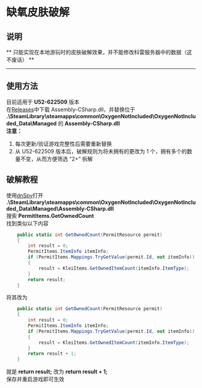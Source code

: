 # 缺氧皮肤破解

## **说明**

** 只能实现在本地游玩时的皮肤破解效果，并不能修改科雷服务器中的数据（这不废话） **

---

## **使用方法**

目前适用于 **U52-622509** 版本  
在[Releases](https://github.com/yuanze31/I_need_ONI_skin/releases)中下载 Assembly-CSharp.dll，并替换位于 **.\SteamLibrary\steamapps\common\OxygenNotIncluded\OxygenNotIncluded_Data\Managed** 的 **Assembly-CSharp.dll**  
**注意：**

1. 每次更新/验证游戏完整性后需要重新替换
2. 从 U52-622509 版本后，破解规则为将未拥有的更改为 1 个，拥有多个的数量不变，从而方便筛选 “2+” 拆解

## **破解教程**

使用[dnSpy](https://github.com/dnSpy/dnSpy)打开 **.\SteamLibrary\steamapps\common\OxygenNotIncluded\OxygenNotIncluded_Data\Managed\Assembly-CSharp.dll**  
搜索 **PermitItems.GetOwnedCount**  
找到类似以下内容

```C#
	public static int GetOwnedCount(PermitResource permit)
	{
		int result = 0;
		PermitItems.ItemInfo itemInfo;
		if (PermitItems.Mappings.TryGetValue(permit.Id, out itemInfo))
		{
			result = KleiItems.GetOwnedItemCount(itemInfo.ItemType);
		}
		return result;
	}
```

将其改为

```C#
	public static int GetOwnedCount(PermitResource permit)
	{
		int result = 0;
		PermitItems.ItemInfo itemInfo;
		if (PermitItems.Mappings.TryGetValue(permit.Id, out itemInfo))
		{
			result = KleiItems.GetOwnedItemCount(itemInfo.ItemType);
		}
		return result + 1;
	}
```

就是 **return result;** 改为 **return result + 1;**  
保存并重启游戏即可生效
